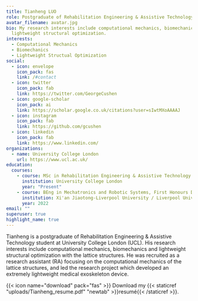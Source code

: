 ```yaml
---
title: Tianheng LUO
role: Postgraduate of Rehabilitation Engineering & Assistive Technology
avatar_filename: avatar.jpg
bio: My research interests include computational mechanics, biomechanics and
  lightweight structural optimization.
interests:
  - Computational Mechanics
  - Biomechanics
  - Lightweight Structual Optimization
social:
  - icon: envelope
    icon_pack: fas
    link: /#contact
  - icon: twitter
    icon_pack: fab
    link: https://twitter.com/GeorgeCushen
  - icon: google-scholar
    icon_pack: ai
    link: https://scholar.google.co.uk/citations?user=sIwtMXoAAAAJ
  - icon: instagram
    icon_pack: fab
    link: https://github.com/gcushen
  - icon: linkedin
    icon_pack: fab
    link: https://www.linkedin.com/
organizations:
  - name: University College London
    url: https://www.ucl.ac.uk/
education:
  courses:
    - course: MSc in Rehabilitation Engineering & Assistive Technology
      institution: University College London
      year: "Present"
    - course: BEng in Mechatronics and Robotic Systems, First Honours Degree
      institution: Xi'an Jiaotong-Liverpool University / Liverpool University
      year: 2022
email: ""
superuser: true
highlight_name: true
---
```

Tianheng is a postgraduate of Rehabilitation Engineering & Assistive Technology student at University College London (UCL). His research interests include computational mechanics, biomechanics and lightweight structural optimization with the lattice structures. He was recruited as a research assistant (RA) focusing on the computational mechanics of the lattice structures, and led the research project which developed an extremely lightweight medical exoskeleton device.

{{< icon name="download" pack="fas" >}} Download my {{< staticref "uploads/Tianheng_resume.pdf" "newtab" >}}resumé{{< /staticref >}}.
